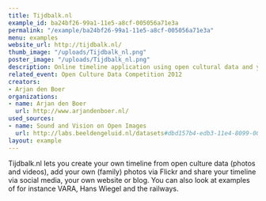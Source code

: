 ```yaml
---
title: Tijdbalk.nl
example_id: ba24bf26-99a1-11e5-a8cf-005056a71e3a
permalink: "/example/ba24bf26-99a1-11e5-a8cf-005056a71e3a"
menu: examples
website_url: http://tijdbalk.nl/
thumb_image: "/uploads/Tijdbalk_nl.png"
poster_image: "/uploads/Tijdbalk_nl.png"
description: Online timeline application using open cultural data and your own photos
related_event: Open Culture Data Competition 2012
creators:
- Arjan den Boer
organizations:
- name: Arjan den Boer
  url: http://www.arjandenboer.nl/
used_sources:
- name: Sound and Vision on Open Images
  url: http://labs.beeldengeluid.nl/datasets#dbd157b4-edb3-11e4-8099-005056a71e3a
layout: example
---
```


Tijdbalk.nl lets you create your own timeline from open culture data (photos and videos), add your own (family) photos via Flickr and share your timeline via social media, your own website or blog. You can also look at examples of for instance VARA, Hans Wiegel and the railways.
